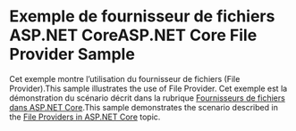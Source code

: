 # <a name="aspnet-core-file-provider-sample"></a><span data-ttu-id="9a515-101">Exemple de fournisseur de fichiers ASP.NET Core</span><span class="sxs-lookup"><span data-stu-id="9a515-101">ASP.NET Core File Provider Sample</span></span>

<span data-ttu-id="9a515-102">Cet exemple montre l’utilisation du fournisseur de fichiers (File Provider).</span><span class="sxs-lookup"><span data-stu-id="9a515-102">This sample illustrates the use of File Provider.</span></span> <span data-ttu-id="9a515-103">Cet exemple est la démonstration du scénario décrit dans la rubrique [Fournisseurs de fichiers dans ASP.NET Core](https://docs.microsoft.com/aspnet/core/fundamentals/file-providers).</span><span class="sxs-lookup"><span data-stu-id="9a515-103">This sample demonstrates the scenario described in the [File Providers in ASP.NET Core](https://docs.microsoft.com/aspnet/core/fundamentals/file-providers) topic.</span></span>
